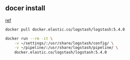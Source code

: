 

## docer install

[ref](https://www.elastic.co/guide/en/logstash/current/docker.html)

```bash
docker pull docker.elastic.co/logstash/logstash:5.4.0

docker run --rm -it \
    -v ~/settings/:/usr/share/logstash/config/ \
    -v ~/pipeline/:/usr/share/logstash/pipeline/ \
    docker.elastic.co/logstash/logstash:5.4.0

```